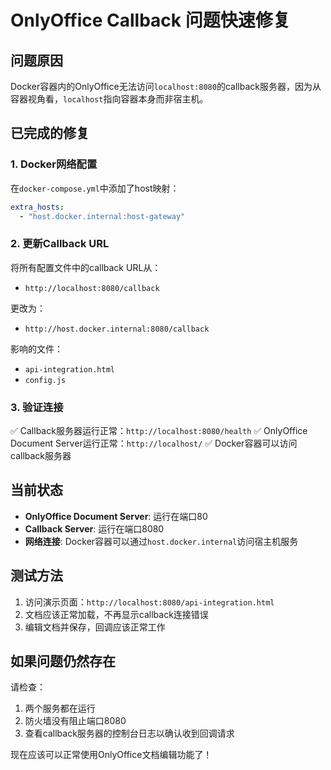 # OnlyOffice Callback 问题快速修复

## 问题原因
Docker容器内的OnlyOffice无法访问`localhost:8080`的callback服务器，因为从容器视角看，`localhost`指向容器本身而非宿主机。

## 已完成的修复

### 1. Docker网络配置
在`docker-compose.yml`中添加了host映射：
```yaml
extra_hosts:
  - "host.docker.internal:host-gateway"
```

### 2. 更新Callback URL
将所有配置文件中的callback URL从：
- `http://localhost:8080/callback`

更改为：
- `http://host.docker.internal:8080/callback`

影响的文件：
- `api-integration.html`
- `config.js`

### 3. 验证连接
✅ Callback服务器运行正常：`http://localhost:8080/health`
✅ OnlyOffice Document Server运行正常：`http://localhost/`
✅ Docker容器可以访问callback服务器

## 当前状态
- **OnlyOffice Document Server**: 运行在端口80
- **Callback Server**: 运行在端口8080
- **网络连接**: Docker容器可以通过`host.docker.internal`访问宿主机服务

## 测试方法
1. 访问演示页面：`http://localhost:8080/api-integration.html`
2. 文档应该正常加载，不再显示callback连接错误
3. 编辑文档并保存，回调应该正常工作

## 如果问题仍然存在
请检查：
1. 两个服务都在运行
2. 防火墙没有阻止端口8080
3. 查看callback服务器的控制台日志以确认收到回调请求

现在应该可以正常使用OnlyOffice文档编辑功能了！